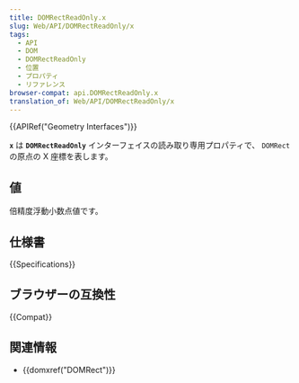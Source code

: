 ```yaml
---
title: DOMRectReadOnly.x
slug: Web/API/DOMRectReadOnly/x
tags:
  - API
  - DOM
  - DOMRectReadOnly
  - 位置
  - プロパティ
  - リファレンス
browser-compat: api.DOMRectReadOnly.x
translation_of: Web/API/DOMRectReadOnly/x
---
```

{{APIRef("Geometry Interfaces")}}

**`x`** は **`DOMRectReadOnly`** インターフェイスの読み取り専用プロパティで、 `DOMRect` の原点の X 座標を表します。

## 値

倍精度浮動小数点値です。

## 仕様書

{{Specifications}}

## ブラウザーの互換性

{{Compat}}

## 関連情報

- {{domxref("DOMRect")}}
